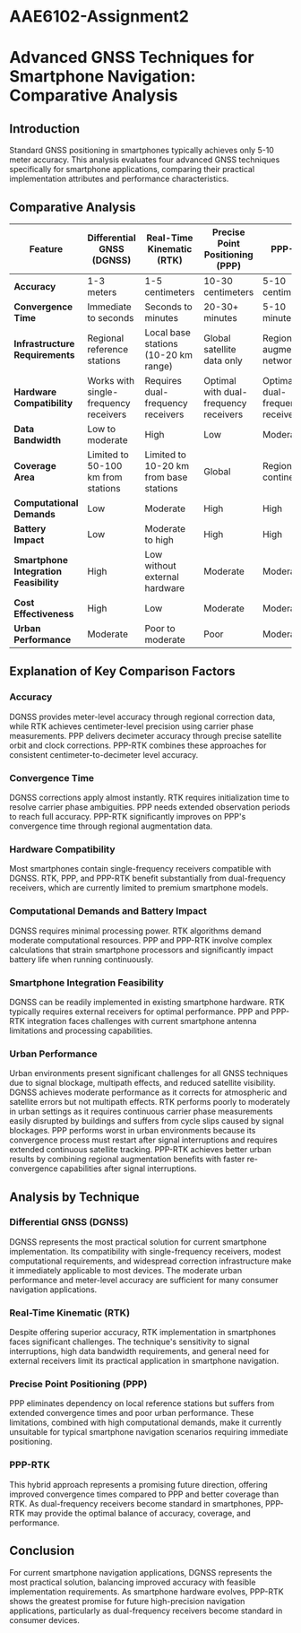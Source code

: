 # AAE6102-Assignment2

# Advanced GNSS Techniques for Smartphone Navigation: Comparative Analysis

## Introduction

Standard GNSS positioning in smartphones typically achieves only 5-10 meter accuracy. This analysis evaluates four advanced GNSS techniques specifically for smartphone applications, comparing their practical implementation attributes and performance characteristics.

## Comparative Analysis

| Feature | Differential GNSS (DGNSS) | Real-Time Kinematic (RTK) | Precise Point Positioning (PPP) | PPP-RTK |
|---------|---------------------------|---------------------------|--------------------------------|---------|
| **Accuracy** | 1-3 meters | 1-5 centimeters | 10-30 centimeters | 5-10 centimeters |
| **Convergence Time** | Immediate to seconds | Seconds to minutes | 20-30+ minutes | 5-10 minutes |
| **Infrastructure Requirements** | Regional reference stations | Local base stations (10-20 km range) | Global satellite data only | Regional augmentation networks |
| **Hardware Compatibility** | Works with single-frequency receivers | Requires dual-frequency receivers | Optimal with dual-frequency receivers | Optimal with dual-frequency receivers |
| **Data Bandwidth** | Low to moderate | High | Low | Moderate |
| **Coverage Area** | Limited to 50-100 km from stations | Limited to 10-20 km from base stations | Global | Regional to continental |
| **Computational Demands** | Low | Moderate | High | High |
| **Battery Impact** | Low | Moderate to high | High | High |
| **Smartphone Integration Feasibility** | High | Low without external hardware | Moderate | Moderate |
| **Cost Effectiveness** | High | Low | Moderate | Moderate |
| **Urban Performance** | Moderate | Poor to moderate | Poor | Moderate |

## Explanation of Key Comparison Factors

### Accuracy
DGNSS provides meter-level accuracy through regional correction data, while RTK achieves centimeter-level precision using carrier phase measurements. PPP delivers decimeter accuracy through precise satellite orbit and clock corrections. PPP-RTK combines these approaches for consistent centimeter-to-decimeter level accuracy.

### Convergence Time
DGNSS corrections apply almost instantly. RTK requires initialization time to resolve carrier phase ambiguities. PPP needs extended observation periods to reach full accuracy. PPP-RTK significantly improves on PPP's convergence time through regional augmentation data.

### Hardware Compatibility
Most smartphones contain single-frequency receivers compatible with DGNSS. RTK, PPP, and PPP-RTK benefit substantially from dual-frequency receivers, which are currently limited to premium smartphone models.

### Computational Demands and Battery Impact
DGNSS requires minimal processing power. RTK algorithms demand moderate computational resources. PPP and PPP-RTK involve complex calculations that strain smartphone processors and significantly impact battery life when running continuously.

### Smartphone Integration Feasibility
DGNSS can be readily implemented in existing smartphone hardware. RTK typically requires external receivers for optimal performance. PPP and PPP-RTK integration faces challenges with current smartphone antenna limitations and processing capabilities.

### Urban Performance
Urban environments present significant challenges for all GNSS techniques due to signal blockage, multipath effects, and reduced satellite visibility. DGNSS achieves moderate performance as it corrects for atmospheric and satellite errors but not multipath effects. RTK performs poorly to moderately in urban settings as it requires continuous carrier phase measurements easily disrupted by buildings and suffers from cycle slips caused by signal blockages. PPP performs worst in urban environments because its convergence process must restart after signal interruptions and requires extended continuous satellite tracking. PPP-RTK achieves better urban results by combining regional augmentation benefits with faster re-convergence capabilities after signal interruptions.

## Analysis by Technique

### Differential GNSS (DGNSS)
DGNSS represents the most practical solution for current smartphone implementation. Its compatibility with single-frequency receivers, modest computational requirements, and widespread correction infrastructure make it immediately applicable to most devices. The moderate urban performance and meter-level accuracy are sufficient for many consumer navigation applications.

### Real-Time Kinematic (RTK)
Despite offering superior accuracy, RTK implementation in smartphones faces significant challenges. The technique's sensitivity to signal interruptions, high data bandwidth requirements, and general need for external receivers limit its practical application in smartphone navigation.

### Precise Point Positioning (PPP)
PPP eliminates dependency on local reference stations but suffers from extended convergence times and poor urban performance. These limitations, combined with high computational demands, make it currently unsuitable for typical smartphone navigation scenarios requiring immediate positioning.

### PPP-RTK
This hybrid approach represents a promising future direction, offering improved convergence times compared to PPP and better coverage than RTK. As dual-frequency receivers become standard in smartphones, PPP-RTK may provide the optimal balance of accuracy, coverage, and performance.

## Conclusion

For current smartphone navigation applications, DGNSS represents the most practical solution, balancing improved accuracy with feasible implementation requirements. As smartphone hardware evolves, PPP-RTK shows the greatest promise for future high-precision navigation applications, particularly as dual-frequency receivers become standard in consumer devices.
